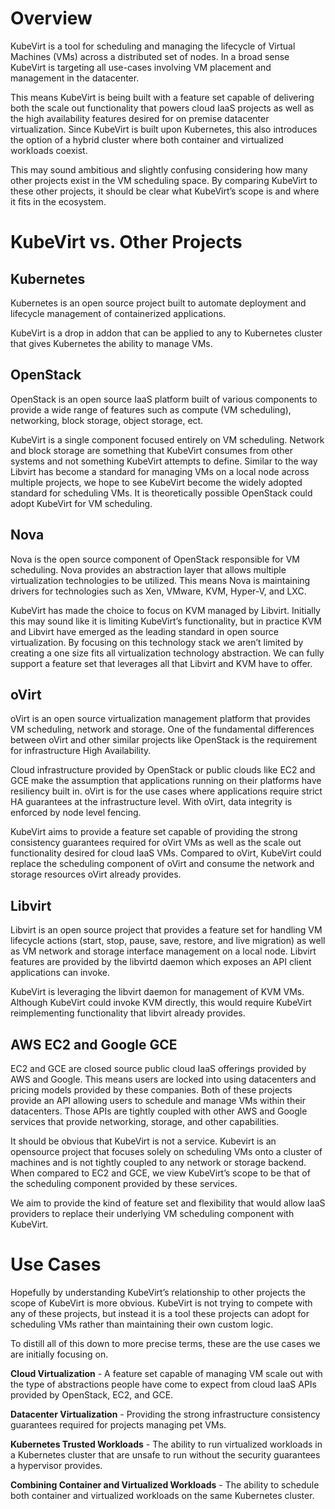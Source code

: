 # Overview

KubeVirt is a tool for scheduling and managing the lifecycle of Virtual 
Machines (VMs) across a distributed set of nodes. In a broad sense KubeVirt
is targeting all use-cases involving VM placement and management in the
datacenter.

This means KubeVirt is being built with a feature set capable of delivering
both the scale out functionality that powers cloud IaaS projects as well as the
high availability features desired for on premise datacenter virtualization.
Since KubeVirt is built upon Kubernetes, this also introduces the option of a
hybrid cluster where both container and virtualized workloads coexist.

This may sound ambitious and slightly confusing considering how many other
projects exist in the VM scheduling space. By comparing KubeVirt to these other
projects, it should be clear what KubeVirt’s scope is and where it fits in the
ecosystem.

# KubeVirt vs. Other Projects

## Kubernetes

Kubernetes is an open source project built to automate deployment and lifecycle
management of containerized applications.

KubeVirt is a drop in addon that can be applied to any to Kubernetes cluster
that gives Kubernetes the ability to manage VMs.

## OpenStack

OpenStack is an open source IaaS platform built of various components to provide
a wide range of features such as compute (VM scheduling), networking, block
storage, object storage, ect.

KubeVirt is a single component focused entirely on VM scheduling. Network and
block storage are something that KubeVirt consumes from other systems and not
something KubeVirt attempts to define. Similar to the way Libvirt has become a
standard for managing VMs on a local node across multiple projects, we hope to
see KubeVirt become the widely adopted standard for scheduling VMs. It is
theoretically possible OpenStack could adopt KubeVirt for VM scheduling.

## Nova

Nova is the open source component of OpenStack responsible for VM scheduling.
Nova provides an abstraction layer that allows multiple virtualization
technologies to be utilized. This means Nova is maintaining drivers for
technologies such as Xen, VMware, KVM, Hyper-V, and LXC.

KubeVirt has made the choice to focus on KVM managed by Libvirt. Initially this
may sound like it is limiting KubeVirt’s functionality, but in practice KVM and
Libvirt have emerged as the leading standard in open source virtualization. By
focusing on this technology stack we aren’t limited by creating a one size fits
all virtualization technology abstraction. We can fully support a feature set
that leverages all that Libvirt and KVM have to offer.

## oVirt

oVirt is an open source virtualization management platform that provides VM
scheduling, network and storage. One of the fundamental differences between
oVirt and other similar projects like OpenStack is the requirement for
infrastructure High Availability.

Cloud infrastructure provided by OpenStack or public clouds like EC2 and GCE
make the assumption that applications running on their platforms have resiliency
built in. oVirt is for the use cases where applications require strict HA
guarantees at the infrastructure level. With oVirt, data integrity is enforced
by node level fencing.

KubeVirt aims to provide a feature set capable of providing the strong
consistency guarantees required for oVirt VMs as well as the scale out
functionality desired for cloud IaaS VMs. Compared to oVirt, KubeVirt could
replace the scheduling component of oVirt and consume the network and storage
resources oVirt already provides.

## Libvirt

Libvirt is an open source project that provides a feature set for handling
VM lifecycle actions (start, stop, pause, save, restore, and live migration)
as well as VM network and storage interface management on a local node. Libvirt
features are provided by the libvirtd daemon which exposes an API client
applications can invoke.

KubeVirt is leveraging the libvirt daemon for management of KVM VMs. Although
KubeVirt could invoke KVM directly, this would require KubeVirt reimplementing
functionality that libvirt already provides.

## AWS EC2 and Google GCE

EC2 and GCE are closed source public cloud IaaS offerings provided by AWS and
Google. This means users are locked into using datacenters and pricing models
provided by these companies. Both of these projects provide an API allowing
users to schedule and manage VMs within their datacenters. Those APIs are
tightly coupled with other AWS and Google services that provide networking,
storage, and other capabilities.

It should be obvious that KubeVirt is not a service. Kubevirt is an opensource
project that focuses solely on scheduling VMs onto a cluster of machines and is
not tightly coupled to any network or storage backend. When compared to EC2 and
GCE, we view KubeVirt’s scope to be that of the scheduling component provided
by these services.

We aim to provide the kind of feature set and flexibility that would
allow IaaS providers to replace their underlying VM scheduling component with
KubeVirt.

# Use Cases

Hopefully by understanding KubeVirt’s relationship to other projects the scope
of KubeVirt is more obvious. KubeVirt is not trying to compete with any of
these projects, but instead it is a tool these projects can adopt for scheduling
VMs rather than maintaining their own custom logic.

To distill all of this down to more precise terms, these are the use cases we
are initially focusing on.

**Cloud Virtualization** - A feature set capable of managing VM scale out with
the type of abstractions people have come to expect from cloud IaaS APIs
provided by OpenStack, EC2, and GCE.

**Datacenter Virtualization** - Providing the strong infrastructure consistency
guarantees required for projects managing pet VMs.

**Kubernetes Trusted Workloads** - The ability to run virtualized workloads in a
Kubernetes cluster that are unsafe to run without the security guarantees a
hypervisor provides.

**Combining Container and Virtualized Workloads** - The ability to schedule both
container and virtualized workloads on the same Kubernetes cluster.

